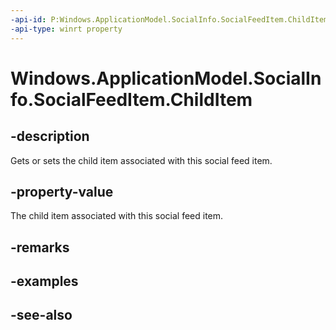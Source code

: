 ```yaml
---
-api-id: P:Windows.ApplicationModel.SocialInfo.SocialFeedItem.ChildItem
-api-type: winrt property
---
```


<!-- Property syntax
public Windows.ApplicationModel.SocialInfo.SocialFeedChildItem ChildItem { get;  set; }
-->

# Windows.ApplicationModel.SocialInfo.SocialFeedItem.ChildItem

## -description
Gets or sets the child item associated with this social feed item.

## -property-value
The child item associated with this social feed item.

## -remarks

## -examples

## -see-also
